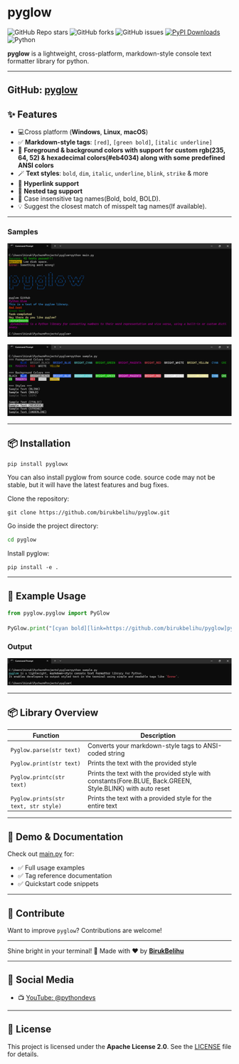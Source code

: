 # pyglow

![GitHub Repo stars](https://img.shields.io/github/stars/BirukBelihu/pyglow)
![GitHub forks](https://img.shields.io/github/forks/BirukBelihu/pyglow)
![GitHub issues](https://img.shields.io/github/issues/BirukBelihu/pyglow)
[![PyPI Downloads](https://static.pepy.tech/badge/pyglowx)](https://pepy.tech/projects/pyglowx)<br>
![Python](https://img.shields.io/pypi/pyversions/pyglowx)

**pyglow** is a lightweight, cross-platform, markdown-style console text formatter library for python.

---
GitHub: [pyglow](https://github.com/BirukBelihu/pyglow)
---

## ✨ Features

- 💻Cross platform (**Windows**, **Linux**, **macOS**)
- ✅ **Markdown-style tags**: `[red]`, `[green bold]`, `[italic underline]`
- 🎨 **Foreground & background colors with support for custom rgb(235, 64, 52) & hexadecimal colors(#eb4034) along with some predefined ANSI
  colors**
- 🪄 **Text styles**: `bold`, `dim`, `italic`, `underline`, `blink`, `strike` & more
- 🔗 **Hyperlink support**
- 🔄 **Nested tag support**
- 🔡 Case insensitive tag names(Bold, bold, BOLD). 
- 💡 Suggest the closest match of misspelt tag names(If available).

---

### Samples

![PyGlow Sample](https://github.com/birukbelihu/pyglow/raw/master/images/sample_1.png)

![PyGlow Sample 2](https://github.com/birukbelihu/pyglow/raw/master/images/sample_2.png)

---

## 📦 Installation

```
pip install pyglowx
```

You can also install pyglow from source code. source code may not be stable, but it will have the latest features and
bug fixes.

Clone the repository:

```
git clone https://github.com/birukbelihu/pyglow.git
```

Go inside the project directory:

```bash
cd pyglow
```

Install pyglow:

```
pip install -e .
```

---

## 🧠 Example Usage

```python
from pyglow.pyglow import PyGlow

PyGlow.print("[cyan bold][link=https://github.com/birukbelihu/pyglow]pyglow[/][/] is a lightweight, [bold]markdown-style console text formatter[/] library for Python. \nIt enables developers to output styled text in the terminal using simple and readable tags like `[red bold]Error[/]`.")
```

### Output

![pyglow Output](https://github.com/birukbelihu/pyglow/raw/master/images/sample_3.png)

---

## 📦 Library Overview

| Function                             | Description                                                                                                |
|--------------------------------------|------------------------------------------------------------------------------------------------------------|
| `Pyglow.parse(str text)`             | Converts your markdown-style tags to ANSI-coded string                                                     |
| `Pyglow.print(str text)`             | Prints the text with the provided style                                                                    |
| `Pyglow.printc(str text)`            | Prints the text with the provided style with constants(Fore.BLUE, Back.GREEN, Style.BLINK) with auto reset |
| `Pyglow.prints(str text, str style)` | Prints the text with a provided style for the entire text                                                  |

---

## 📄 Demo & Documentation

Check out [main.py](https://github.com/birukbelihu/pyglow/blob/master/main.py) for:

- ✅ Full usage examples
- ✅ Tag reference documentation
- ✅ Quickstart code snippets

---

## 🙌 Contribute

Want to improve `pyglow`? Contributions are welcome!

---

Shine bright in your terminal! 🚀
Made with ❤️ by **[BirukBelihu](https://github.com/birukbelihu)**

---

## 📢 Social Media

- 📺 [YouTube: @pythondevs](https://youtube.com/@pythondevs?si=_CZxaEBwDkQEj4je)

---

## 📄 License

This project is licensed under the **Apache License 2.0**. See
the [LICENSE](https://github.com/birukbelihu/pyglow/blob/master/LICENSE) file for details.
